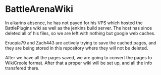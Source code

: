 BattleArenaWiki
===============

In alkarins absence, he has not payed for his VPS which hosted the BattlePlugins wiki as well as 
the jenkins build server. The host has since deleted all of his files, so we are left with nothing 
but google web caches. 

Eruopia79 and Zach443 are actively trying to save the cached pages, and they are being stored in this
repository where they will not be deleted. 

After we have all the pages saved, we are going to convert the pages to WikiCreole format. After that 
a proper wiki will be set up, and all the info transfered there.
